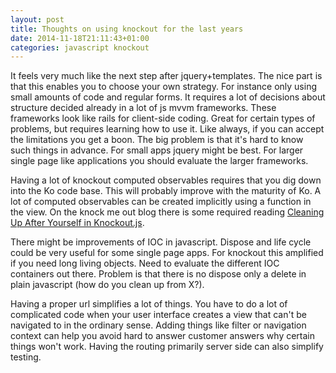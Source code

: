 ```yaml
---
layout: post
title: Thoughts on using knockout for the last years
date: 2014-11-18T21:11:43+01:00
categories: javascript knockout
---
```


It feels very much like the next step after jquery+templates. The nice part is that this enables you to choose your own strategy. For instance only using small amounts of code and regular forms. It requires a lot of decisions about structure decided already in a lot of js mvvm frameworks. These frameworks look like rails for client-side coding. Great for certain types of problems, but requires learning how to use it. Like always, if you can accept the limitations you get a boon. The big problem is that it's hard to know such things in advance. For small apps jquery might be best. For larger single page like applications you should evaluate the larger frameworks.

Having a lot of knockout computed observables requires that you dig down into the Ko code base. This will probably improve with the maturity of Ko. A lot of computed observables can be created implicitly using a function in the view. On the knock me out blog there is some required reading [Cleaning Up After Yourself in Knockout.js](http://www.knockmeout.net/2014/10/knockout-cleaning-up.html).

There might be improvements of IOC in javascript. Dispose and life cycle could be very useful for some single page apps. For knockout this amplified if you need long living objects. Need to evaluate the different IOC containers out there. Problem is that there is no dispose only a delete in plain javascript (how do you clean up from X?).

Having a proper url simplifies a lot of things. You have to do a lot of complicated code when your user interface creates a view that can't be navigated to in the ordinary sense. Adding things like filter or navigation context can help you avoid hard to answer customer answers why certain things won't work. Having the routing primarily server side can also simplify testing.
